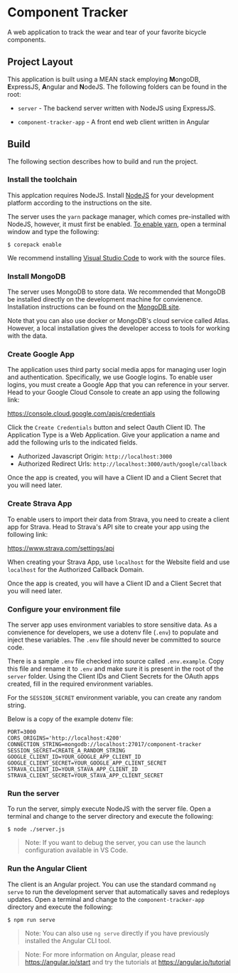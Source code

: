 # Component Tracker
A web application to track the wear and tear of your favorite bicycle components.

## Project Layout
This application is built using a MEAN stack employing **M**ongoDB, **E**xpressJS, **A**ngular and **N**odeJS. The following folders can be found in the root:

- `server` - The backend server written with NodeJS using ExpressJS.

- `component-tracker-app` - A front end web client written in Angular

## Build
The following section describes how to build and run the project.

### Install the toolchain
This applcation requires NodeJS. Install [NodeJS](https://nodejs.org/en/download) for your development platform according to the instructions on the site.

The server uses the `yarn` package manager, which comes pre-installed with NodeJS, however, it must first be enabled. [To enable yarn](https://yarnpkg.com/getting-started/install), open a terminal window and type the following:

```
$ corepack enable
```

We recommend installing [Visual Studio Code](https://code.visualstudio.com/download) to work with the source files.

### Install MongoDB
The server uses MongoDB to store data. We recommended that MongoDB be installed directly on the development machine for convienence. Installation instructions can be found on the [MongoDB site](https://www.mongodb.com/docs/manual/administration/install-community/).

Note that you can also use docker or MongoDB's cloud service called Atlas. However, a local installation gives the developer access to tools for working with the data.

### Create Google App
The application uses third party social media apps for managing user login and authentication. Specifically, we use Google logins. To enable user logins, you must create a Google App that you can reference in your server. Head to your Google Cloud Console to create an app using the following link: 

https://console.cloud.google.com/apis/credentials

Click the `Create Credentials` button and select Oauth Client ID. The Application Type is a Web Application. Give your application a name and add the following urls to the indicated fields.

- Authorized Javascript Origin: `http://localhost:3000`
- Authorized Redirect Urls: `http://localhost:3000/auth/google/callback`

Once the app is created, you will have a Client ID and a Client Secret that you will need later.

### Create Strava App
To enable users to import their data from Strava, you need to create a client app for Strava. Head to Strava's API site to create your app using the following link:

https://www.strava.com/settings/api

When creating your Strava App, use `localhost` for the Website field and use `localhost` for the Authorized Callback Domain.

Once the app is created, you will have a Client ID and a Client Secret that you will need later.

### Configure your environment file
The server app uses environment variables to store sensitive data. As a convienence for developers, we use a dotenv file (`.env`) to populate and inject these variables. The `.env` file should never be committed to source code.

There is a sample `.env` file checked into source called `.env.example`. Copy this file and rename it to `.env` and make sure it is present in the root of the `server` folder. Using the Client IDs and Client Secrets for the OAuth apps created, fill in the required environment variables. 

For the `SESSION_SECRET` environment variable, you can create any random string.

Below is a copy of the example dotenv file:

```
PORT=3000
CORS_ORIGINS='http://localhost:4200'
CONNECTION_STRING=mongodb://localhost:27017/component-tracker
SESSION_SECRET=CREATE_A_RANDOM_STRING
GOOGLE_CLIENT_ID=YOUR_GOOGLE_APP_CLIENT_ID
GOOGLE_CLIENT_SECRET=YOUR_GOOGLE_APP_CLIENT_SECRET
STRAVA_CLIENT_ID=YOUR_STAVA_APP_CLIENT_ID
STRAVA_CLIENT_SECRET=YOUR_STAVA_APP_CLIENT_SECRET
```

### Run the server
To run the server, simply execute NodeJS with the server file. Open a terminal and change to the server directory and execute the following:

```
$ node ./server.js
```

>Note: If you want to debug the server, you can use the launch configuration available in VS Code.

### Run the Angular Client
The client is an Angular project. You can use the standard command `ng serve` to run the development server that automatically saves and redeploys updates. Open a terminal and change to the `component-tracker-app` directory and execute the following:

```
$ npm run serve
```

> Note: You can also use `ng serve` directly if you have previously installed the Angular CLI tool.

> Note: For more information on Angular, please read https://angular.io/start and try the tutorials at https://angular.io/tutorial
